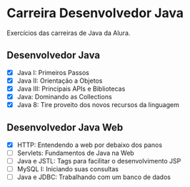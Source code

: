 # Carreira Desenvolvedor Java

Exercícios das carreiras de Java da Alura.

## Desenvolvedor Java

- [x] Java I: Primeiros Passos
- [x] Java II: Orientação a Objetos
- [x] Java III: Principais APIs e Bibliotecas
- [x] Java: Dominando as Collections
- [x] Java 8: Tire proveito dos novos recursos da linguagem

## Desenvolvedor Java Web

- [x] HTTP: Entendendo a web por debaixo dos panos
- [ ] Servlets: Fundamentos de Java na Web
- [ ] Java e JSTL: Tags para facilitar o desenvolvimento JSP
- [ ] MySQL I: Iniciando suas consultas
- [ ] Java e JDBC: Trabalhando com um banco de dados
